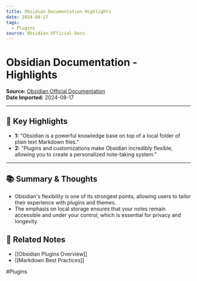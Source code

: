 ```yaml
---
title: Obsidian Documentation Highlights
date: 2024-08-17
tags:
  - Plugins
source: Obsidian Official Docs
---
```


# Obsidian Documentation - Highlights

**Source:** [Obsidian Official Documentation](https://help.obsidian.md/)  
**Date Imported:** 2024-08-17

---

## 🔖 Key Highlights

- **1:** "Obsidian is a powerful knowledge base on top of a local folder of plain text Markdown files."
- **2:** "Plugins and customizations make Obsidian incredibly flexible, allowing you to create a personalized note-taking system."

---

## 📚 Summary & Thoughts

- Obsidian's flexibility is one of its strongest points, allowing users to tailor their experience with plugins and themes.
- The emphasis on local storage ensures that your notes remain accessible and under your control, which is essential for privacy and longevity.

## 🔗 Related Notes

- [[Obsidian Plugins Overview]]
- [[Markdown Best Practices]]


#Plugins 